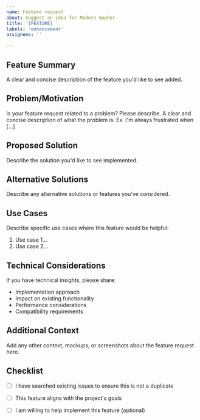 ```yaml
---
name: Feature request
about: Suggest an idea for Modern Gopher
title: '[FEATURE] '
labels: 'enhancement'
assignees: ''

---
```


## Feature Summary
A clear and concise description of the feature you'd like to see added.

## Problem/Motivation
Is your feature request related to a problem? Please describe.
A clear and concise description of what the problem is. Ex. I'm always frustrated when [...]

## Proposed Solution
Describe the solution you'd like to see implemented.

## Alternative Solutions
Describe any alternative solutions or features you've considered.

## Use Cases
Describe specific use cases where this feature would be helpful:
1. Use case 1...
2. Use case 2...

## Technical Considerations
If you have technical insights, please share:
- Implementation approach
- Impact on existing functionality
- Performance considerations
- Compatibility requirements

## Additional Context
Add any other context, mockups, or screenshots about the feature request here.

## Checklist
- [ ] I have searched existing issues to ensure this is not a duplicate
- [ ] This feature aligns with the project's goals
- [ ] I am willing to help implement this feature (optional)

